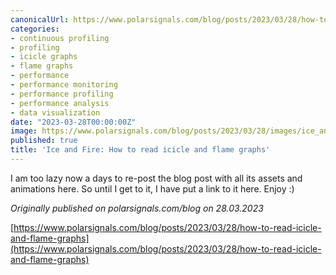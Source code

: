 ```yaml
---
canonicalUrl: https://www.polarsignals.com/blog/posts/2023/03/28/how-to-read-icicle-and-flame-graphs
categories:
- continuous profiling
- profiling
- icicle graphs
- flame graphs
- performance
- performance monitoring
- performance profiling
- performance analysis
- data visualization
date: "2023-03-28T00:00:00Z"
image: https://www.polarsignals.com/blog/posts/2023/03/28/images/ice_and_fire.svg
published: true
title: 'Ice and Fire: How to read icicle and flame graphs'
---
```


I am too lazy now a days to re-post the blog post with all its assets and animations here. So until I get to it, I have put a link to it here. Enjoy :)

_Originally published on polarsignals.com/blog on 28.03.2023_

[https://www.polarsignals.com/blog/posts/2023/03/28/how-to-read-icicle-and-flame-graphs](https://www.polarsignals.com/blog/posts/2023/03/28/how-to-read-icicle-and-flame-graphs)

